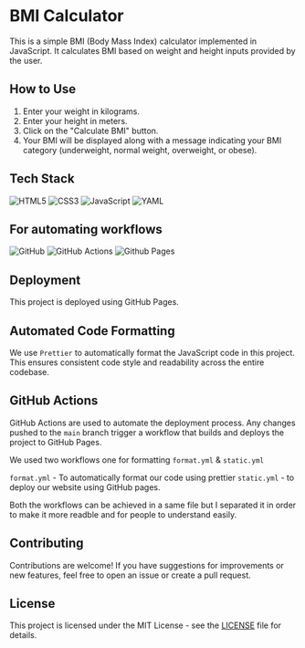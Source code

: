 # BMI Calculator

This is a simple BMI (Body Mass Index) calculator implemented in JavaScript. It calculates BMI based on weight and height inputs provided by the user.

## How to Use

1. Enter your weight in kilograms.
2. Enter your height in meters.
3. Click on the "Calculate BMI" button.
4. Your BMI will be displayed along with a message indicating your BMI category (underweight, normal weight, overweight, or obese).

## Tech Stack

![HTML5](https://img.shields.io/badge/html5-%23E34F26.svg?style=for-the-badge&logo=html5&logoColor=white)
![CSS3](https://img.shields.io/badge/css3-%231572B6.svg?style=for-the-badge&logo=css3&logoColor=white)
![JavaScript](https://img.shields.io/badge/javascript-%23323330.svg?style=for-the-badge&logo=javascript&logoColor=%23F7DF1E)
![YAML](https://img.shields.io/badge/yaml-%23ffffff.svg?style=for-the-badge&logo=yaml&logoColor=151515)

## For automating workflows

![GitHub](https://img.shields.io/badge/github-%23121011.svg?style=for-the-badge&logo=github&logoColor=white)
![GitHub Actions](https://img.shields.io/badge/github%20actions-%232671E5.svg?style=for-the-badge&logo=githubactions&logoColor=white)
![Github Pages](https://img.shields.io/badge/github%20pages-121013?style=for-the-badge&logo=github&logoColor=white)

## Deployment

This project is deployed using GitHub Pages.

## Automated Code Formatting

We use `Prettier` to automatically format the JavaScript code in this project. This ensures consistent code style and readability across the entire codebase.

## GitHub Actions

GitHub Actions are used to automate the deployment process. Any changes pushed to the `main` branch trigger a workflow that builds and deploys the project to GitHub Pages.

We used two workflows one for formatting `format.yml` & `static.yml`

`format.yml` - To automatically format our code using prettier
`static.yml` - to deploy our website using GitHub pages.

Both the workflows can be achieved in a same file but I separated it in order to make it more readble and for people to understand easily.

## Contributing

Contributions are welcome! If you have suggestions for improvements or new features, feel free to open an issue or create a pull request.

## License

This project is licensed under the MIT License - see the [LICENSE](LICENSE) file for details.
